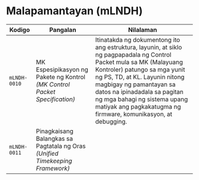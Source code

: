 # Malapamantayan (mLNDH)

| Kodigo | Pangalan | Nilalaman |
| --- | --- | --- |
| `mLNDH-0010` | MK Espesipikasyon ng Pakete ng Kontrol *(MK Control Packet Specification)* | Itinatakda ng dokumentong ito ang estruktura, layunin, at siklo ng pagpapadala ng Control Packet mula sa MK (Malayuang Kontroler) patungo sa mga yunit ng PS, TD, at KL. Layunin nitong magbigay ng pamantayan sa datos na ipinadadala sa pagitan ng mga bahagi ng sistema upang matiyak ang pagkakatugma ng firmware, komunikasyon, at debugging. |
| `mLNDH-0011` | Pinagkaisang Balangkas sa Pagtatala ng Oras *(Unified Timekeeping Framework)* |  |